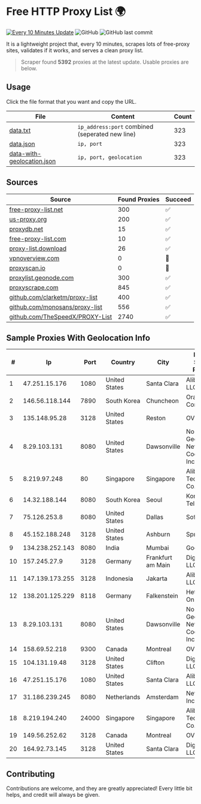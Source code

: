 
# Free HTTP Proxy List 🌍

[![Every 10 Minutes Update](https://github.com/mertguvencli/http-proxy-list/actions/workflows/main.yml/badge.svg?branch=main)](https://github.com/mertguvencli/http-proxy-list/actions/workflows/main.yml)
![GitHub](https://img.shields.io/github/license/mertguvencli/http-proxy-list)
![GitHub last commit](https://img.shields.io/github/last-commit/mertguvencli/http-proxy-list)

It is a lightweight project that, every 10 minutes, scrapes lots of free-proxy sites, validates if it works, and serves a clean proxy list.


> Scraper found **5392** proxies at the latest update. Usable proxies are below.

## Usage

Click the file format that you want and copy the URL.


|File|Content|Count|
|----|-------|-----|
|[data.txt](https://raw.githubusercontent.com/mertguvencli/http-proxy-list/main/proxy-list/data.txt)|`ip_address:port` combined (seperated new line)|323|
|[data.json](https://raw.githubusercontent.com/mertguvencli/http-proxy-list/main/proxy-list/data.json)|`ip, port`|323|
|[data-with-geolocation.json](https://raw.githubusercontent.com/mertguvencli/http-proxy-list/main/proxy-list/data-with-geolocation.json)|`ip, port, geolocation`|323|

## Sources

|Source|Found Proxies|Succeed|
|------|-------------|-------|
|[free-proxy-list.net](https://free-proxy-list.net)|300|✅|
|[us-proxy.org](https://www.us-proxy.org)|200|✅|
|[proxydb.net](http://proxydb.net)|15|✅|
|[free-proxy-list.com](https://free-proxy-list.com/?page=&port=&type%5B%5D=http&type%5B%5D=https&up_time=0&search=Search)|10|✅|
|[proxy-list.download](https://www.proxy-list.download/HTTP)|26|✅|
|[vpnoverview.com](https://vpnoverview.com/privacy/anonymous-browsing/free-proxy-servers)|0|🚫|
|[proxyscan.io](https://www.proxyscan.io)|0|🚫|
|[proxylist.geonode.com](https://proxylist.geonode.com/api/proxy-list?limit=300&page=1&sort_by=lastChecked&sort_type=desc&protocols=http,https)|300|✅|
|[proxyscrape.com](https://api.proxyscrape.com/v2/?request=displayproxies&protocol=http&timeout=10000&country=all&ssl=all&anonymity=all)|845|✅|
|[github.com/clarketm/proxy-list](https://raw.githubusercontent.com/clarketm/proxy-list/master/proxy-list-raw.txt)|400|✅|
|[github.com/monosans/proxy-list](https://raw.githubusercontent.com/monosans/proxy-list/main/proxies/http.txt)|556|✅|
|[github.com/TheSpeedX/PROXY-List](https://raw.githubusercontent.com/TheSpeedX/PROXY-List/master/http.txt)|2740|✅|


## Sample Proxies With Geolocation Info

|#|Ip|Port|Country|City|Internet Service Provider|
|-|--|----|-------|----|-------------------------|
|1|47.251.15.176|1080|United States|Santa Clara|Alibaba.com LLC|
|2|146.56.118.144|7890|South Korea|Chuncheon|Oracle Corporation|
|3|135.148.95.28|3128|United States|Reston|OVH SAS|
|4|8.29.103.131|8080|United States|Dawsonville|North Georgia Network Cooperative, Inc|
|5|8.219.97.248|80|Singapore|Singapore|Alibaba (US) Technology Co., Ltd.|
|6|14.32.188.144|8080|South Korea|Seoul|Korea Telecom|
|7|75.126.253.8|8080|United States|Dallas|SoftLayer|
|8|45.152.188.248|3128|United States|Ashburn|Sprint|
|9|134.238.252.143|8080|India|Mumbai|Google LLC|
|10|157.245.27.9|3128|Germany|Frankfurt am Main|DigitalOcean, LLC|
|11|147.139.173.255|3128|Indonesia|Jakarta|Alibaba.com LLC|
|12|138.201.125.229|8118|Germany|Falkenstein|Hetzner Online GmbH|
|13|8.29.103.131|8080|United States|Dawsonville|North Georgia Network Cooperative, Inc|
|14|158.69.52.218|9300|Canada|Montreal|OVH SAS|
|15|104.131.19.48|3128|United States|Clifton|DigitalOcean, LLC|
|16|47.251.15.176|1080|United States|Santa Clara|Alibaba.com LLC|
|17|31.186.239.245|8080|Netherlands|Amsterdam|NetSkope Inc|
|18|8.219.194.240|24000|Singapore|Singapore|Alibaba (US) Technology Co., Ltd.|
|19|149.56.252.62|3128|Canada|Montreal|OVH Hosting|
|20|164.92.73.145|3128|United States|Santa Clara|DigitalOcean, LLC|



## Contributing

Contributions are welcome, and they are greatly appreciated! Every
little bit helps, and credit will always be given.

